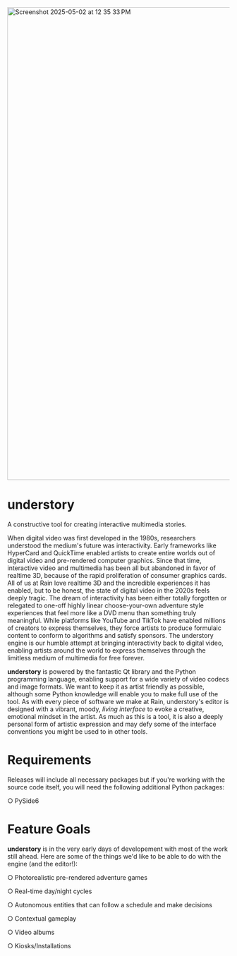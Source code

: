 <img width="1072" alt="Screenshot 2025-05-02 at 12 35 33 PM" src="https://github.com/user-attachments/assets/c86d01d7-5572-41d7-80f9-32251609c2fc" />

# understory

A constructive tool for creating interactive multimedia stories.

When digital video was first developed in the 1980s, researchers understood the medium's future was interactivity. Early frameworks like HyperCard and QuickTime enabled artists to create entire worlds out of digital video and pre-rendered computer graphics. Since that time, interactive video and multimedia has been all but abandoned in favor of realtime 3D, because of the rapid proliferation of consumer graphics cards. All of us at Rain love realtime 3D and the incredible experiences it has enabled, but to be honest, the state of digital video in the 2020s feels deeply tragic. The dream of interactivity has been either totally forgotten or relegated to one-off highly linear choose-your-own adventure style experiences that feel more like a DVD menu than something truly meaningful. While platforms like YouTube and TikTok have enabled millions of creators to express themselves, they force artists to produce formulaic content to conform to algorithms and satisfy sponsors. The understory engine is our humble attempt at bringing interactivity back to digital video, enabling artists around the world to express themselves through the limitless medium of multimedia for free forever.

**understory** is powered by the fantastic Qt library and the Python programming language, enabling support for a wide variety of video codecs and image formats. We want to keep it as artist friendly as possible, although some Python knowledge will enable you to make full use of the tool. As with every piece of software we make at Rain, understory's editor is designed with a vibrant, moody, *living interface* to evoke a creative, emotional mindset in the artist. As much as this is a tool, it is also a deeply personal form of artistic expression and may defy some of the interface conventions you might be used to in other tools. 

# Requirements

Releases will include all necessary packages but if you're working with the source code itself, you will need the following additional Python packages:

○ PySide6

# Feature Goals

**understory** is in the very early days of developement with most of the work still ahead. Here are some of the things we'd like to be able to do with the engine (and the editor!):

○ Photorealistic pre-rendered adventure games

○ Real-time day/night cycles

○ Autonomous entities that can follow a schedule and make decisions

○ Contextual gameplay

○ Video albums

○ Kiosks/Installations


